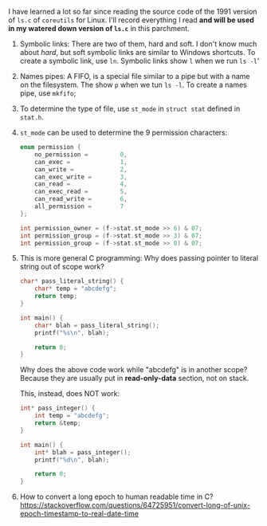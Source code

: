 I have learned a lot so far since reading the source code of the 1991 version of `ls.c` of `coreutils` for Linux. I'll record everything I read **and will be used in my watered down version of `ls.c`** in this parchment.

1. Symbolic links: There are two of them, hard and soft. I don't know much about *hard*, but soft symbolic links are similar to Windows shortcuts. To create a symbolic link, use `ln`. Symbolic links show `l` when we run `ls -l`'
2. Names pipes: A FIFO, is a special file similar to a pipe but with a name on the filesystem. The show `p` when we tun `ls -l`. To create a names pipe, use `mkfifo`;
3. To determine the type of file, use `st_mode` in `struct stat` defined in `stat.h`.
4. `st_mode` can be used to determine the 9 permission characters:
    ```c
    enum permission {
        no_permission =         0,
        can_exec =              1,
        can_write =             2,
        can_exec_write =        3,
        can_read =              4,
        can_exec_read =         5,
        can_read_write =        6,
        all_permission =        7
    };

    int permission_owner = (f->stat.st_mode >> 6) & 07;
    int permission_group = (f->stat.st_mode >> 3) & 07;
    int permission_group = (f->stat.st_mode >> 0) & 07;
    ```
5. This is more general C programming: Why does passing pointer to literal string out of scope work?
    ```c
    char* pass_literal_string() {
        char* temp = "abcdefg";
        return temp;
    }

    int main() {
        char* blah = pass_literal_string();
        printf("%s\n", blah);

        return 0;
    }
    ```
    Why does the above code work while "abcdefg" is in another scope? Because they are usually put in **read-only-data** section, not on stack.

    This, instead, does NOT work:
    ```c
    int* pass_integer() {
        int temp = "abcdefg";
        return &temp;
    }

    int main() {
        int* blah = pass_integer();
        printf("%d\n", blah);

        return 0;
    }
    ```
6. How to convert a long epoch to human readable time in C?
   https://stackoverflow.com/questions/64725951/convert-long-of-unix-epoch-timestamp-to-real-date-time
   
